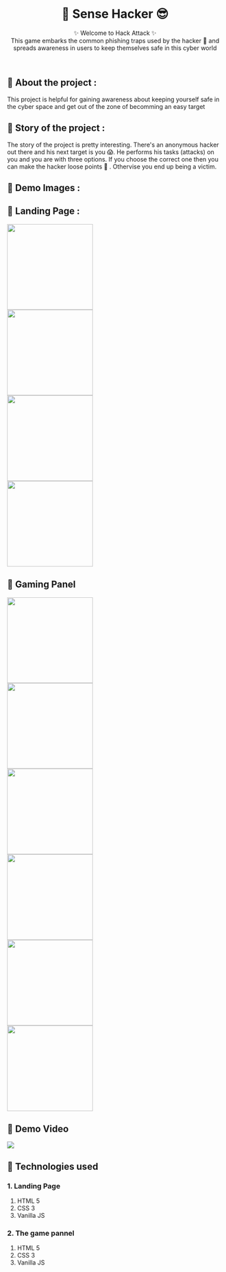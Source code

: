<h1 align="center">
    👹 Sense Hacker 😎
</h1>

<p align="center">
    ✨ Welcome to Hack Attack ✨ <br />
    This game embarks the common phishing traps used by the hacker 👹 and spreads awareness in users  to keep themselves safe in this cyber world
</p>
<br />


## 📌 About the project :

This project is helpful for gaining awareness about keeping yourself safe in the cyber space and get out of the zone of becomming an easy target

## 📌 Story of the project :

The story of the project is pretty interesting. There's an anonymous hacker out there and his next target is you 😱. He performs his tasks (attacks) on you and you are with three options. If you choose the correct one then you can make the hacker loose points 🙌 . Othervise you end up being a victim.

## 📌 Demo Images :

## 🚩 Landing Page :

<div class="row">
  <div class="column">
    <img src="/assets/img/documentation/1.png" height="200px">
  </div>
  <div class="column">
    <img src="/assets/img/documentation/2.png" height="200px" >
  </div>
</div>
<div class="row">
  <div class="column">
    <img src="/assets/img/documentation/3.png" height="200px">
  </div>
  <div class="column">
    <img src="/assets/img/documentation/4.png" height="200px">
  </div>
</div>

## 🚩 Gaming Panel

<div class="row">
  <div class="column">
    <img src="/assets/img/documentation/dashboard.png" height="200px">
  </div>
  <div class="column">
    <img src="/assets/img/documentation/question.png" height="200px" >
  </div>
</div>
<div class="row">
  <div class="column">
    <img src="/assets/img/documentation/userCorrect.png" height="200px">
  </div>
  <div class="column">
    <img src="/assets/img/documentation/userWrong.png" height="200px">
  </div>
</div>
<div class="row">
  <div class="column">
    <img src="/assets/img/documentation/userWins.png" height="200px">
  </div>
  <div class="column">
    <img src="/assets/img/documentation/hackerWins.png" height="200px">
  </div>
</div>

## 📌 Demo Video

<img src="/assets/img/documentation/demo.gif">

## 📌 Technologies used

### 1. Landing Page

1. HTML 5
2. CSS 3
3. Vanilla JS

### 2. The game pannel

1. HTML 5
2. CSS 3
3. Vanilla JS
